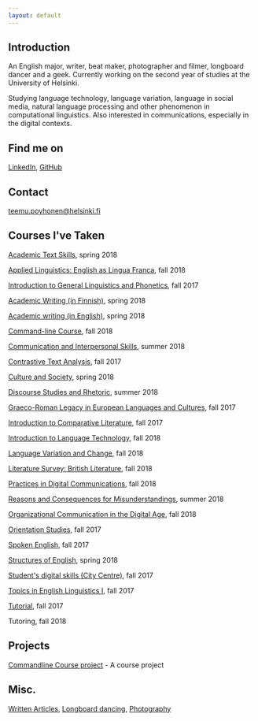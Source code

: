 ```yaml
---
layout: default
---
```


## Introduction

An English major, writer, beat maker, photographer and filmer, longboard dancer and a geek. Currently working on the second year of studies at the University of Helsinki.

Studying language technology, language variation, language in social media, natural language processing and other phenomenon in computational linguistics. Also interested in communications, especially in the digital contexts. 

## Find me on

[LinkedIn](https://fi.linkedin.com/in/teemu-p%C3%B6yh%C3%B6nen-b26542157), [GitHub](https://github.com/teemursu)   

## Contact

teemu.poyhonen@helsinki.fi

## Courses I've Taken

[Academic Text Skills](https://courses.helsinki.fi/en/kok-403s/126038088), spring 2018

[Applied Linguistics: English as Lingua Franca](https://courses.helsinki.fi/en/kik-en217/125379765), fall 2018

[Introduction to General Linguistics and Phonetics](https://courses.helsinki.fi/en/kik-401/124787881), fall 2017

[Academic Writing (in Finnish)](https://courses.helsinki.fi/en/hum-tiki/125233643), spring 2018

[Academic writing (in English)](https://courses.helsinki.fi/en/kik-en213/124858077), spring 2018

[Command-line Course](https://courses.helsinki.fi/en/KIK-LG218/126710126), fall 2018

[Communication and Interpersonal Skills](https://courses.helsinki.fi/en/aykk-puvu1op/125162443), summer 2018

[Contrastive Text Analysis](https://courses.helsinki.fi/en/kik-en113/124941071), fall 2017

[Culture and Society](https://courses.helsinki.fi/en/kik-en112/125372943), spring 2018

[Discourse Studies and Rhetoric](https://courses.helsinki.fi/en/kik-403/126019711), summer 2018

[Graeco-Roman Legacy in European Languages and Cultures](https://courses.helsinki.fi/en/kik-ay123/125251106), fall 2017

[Introduction to Comparative Literature](https://courses.helsinki.fi/en/ttk-yl110/126053618), fall 2017

[Introduction to Language Technology](https://courses.helsinki.fi/en/kik-405/124787882), fall 2018

[Language Variation and Change](https://courses.helsinki.fi/en/KIK-EN211/124990030), fall 2018

[Literature Survey: British Literature](https://courses.helsinki.fi/en/KIK-EN214/124858402), fall 2018

[Practices in Digital Communications](https://courses.helsinki.fi/en/aypvk-606/123707113), fall 2018

[Reasons and Consequences for Misunderstandings](https://courses.helsinki.fi/en/aykik-408/125298555), summer 2018

[Organizational Communication in the Digital Age](https://courses.helsinki.fi/en/GPC-O315/124564272), fall 2018

[Orientation Studies](https://courses.helsinki.fi/en/hum-001/124861181), fall 2017

[Spoken English](https://courses.helsinki.fi/en/kik-en114/124857472), fall 2017

[Structures of English](https://courses.helsinki.fi/en/kik-en115/125373095), spring 2018

[Student's digital skills (City Centre)](https://courses.helsinki.fi/en/digi-000b/125349391), fall 2017

[Topics in English Linguistics I](https://courses.helsinki.fi/en/kik-en116/124857693), fall 2017

[Tutorial](https://courses.helsinki.fi/en/kik-en111/124856303), fall 2017

Tutoring, fall 2018

## Projects

[Commandline Course project](https://github.com/Teemursu/cmdline_course) - A course project

## Misc. 

[Written Articles](https://btsbzine.com/?author=5a1af41b53450a9c544d9a19), [Longboard dancing](https://instagram.com/longteemu), [Photography](https://instagram.com/teemusnaps)
